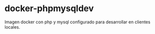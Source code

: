 # docker-phpmysqldev
Imagen docker con php y mysql configurado para desarrollar en clientes locales. 
